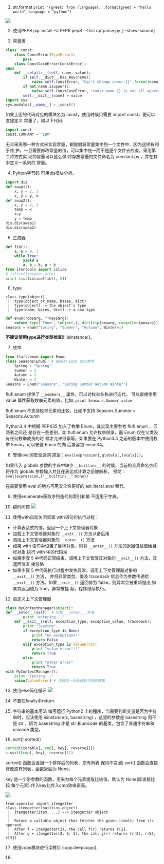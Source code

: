 1.  str.format
`print '(greet) from (language).'.format(greet = "hello world",language = "python")`

![](http://opkk27k9n.bkt.clouddn.com/17-7-6/83131985.jpg)

2. 使用PEP8
pip install -U PEP8
pep8 --first optparse.py [--show-source]

3. 常量类
```python
class _const:
    class ConstError(TypeError):
        pass
    class ConstCaseError(ConstError):
pass
    def __setattr__(self, name, value):
        if self.__dict__.has_key(name):
            raise self.ConstError, "Can't change const.{}".format(name)
        if not name.isupper():
            raise self.ConstCaseError, "const name {} is not all uppercase".format
        self.__dict__[name] = value
import sys
sys.modules[__name__] = _const()
```

如果上面的代码对应的模块名为 const，使用时候只需要 import const，便可以直接定义 常量了，如以下代码:
```python
import const
const.COMPANY = "IBM"
```

无论采用哪一种方式来实现常量，都提倡将常量集中到一个文件中，因为这样有利于维 护，一旦需要修改常量的值，可以集中统一而不是逐个文件去检查。采用第二种方式实 现的常量可以这么做:将存放常量的文件命名为 constant.py ，并在其中定义一系列的 常量。

4. Pyhton字节码
可用dis模块分析。
```python
import dis
def swap1():
    x, y = 2, 3
    x, y = y, x
def swap2():
    x, y = 2, 3
    temp = x
    x=y
    y = temp
dis.dis(swap1)
dis.dis(swap2)
```


5. 生成器
```python
def fib():
    a, b = 0, 1
    while True:
        yield a
        a, b = b, a + b
from itertools import islice
# islice(iterator,stop)
print list(islice(fib(), 5))
```


6. type
```
class type(object)
 |  type(object_or_name, bases, dict)
 |  type(object) -> the object's type
 |  type(name, bases, dict) -> a new type
```

```python
def enum(*posarg, **keysarg):
	return type("Enum", (object,), dict(zip(posarg, range(len(posarg))), **keysarg))
Seasons = enum("Spring", "Summer", "Autumn", Winter=1)
```
**不建议使用type进行类型检查**!!!
isinstance()。

7. 枚举
```python
from flufl.enum import Enum
class Seasons(Enum): # 继承自 Enum 定义枚举
    Spring = "Spring"
    Summer = 2
    Autumn = 3
    Winter = 4
Seasons = Enum("Seasons", "Spring Sumter Autumn Winter")
```

flufl.enum 提供了 `__members__` 属性，可以对枚举名称进行迭代。
可以直接使用 value 属性获取枚举元素的值，比如:
`print Seasons.Summer.value`

flufl.enum 不支持枚举元素的比较。比如不支持 Seasons.Summer < Seasons.Autumn

Python3.4 中根据 PEP435 加入了枚举 Enum，其实现主要参考 flufl.enum ，但两者之间还 是存在一些差别，如 flufl.enum 允许枚举继承，而 Enum 仅在父类没有任何枚举成员的时 候才允许继承等。如果要在 Python3.4 之前的版本中使用枚举 Enum，可以安装 Enum 的向 后兼容包 enum34。

8. 警惕eval的安全漏洞
原型：`eval(expression[,globals[,locals]])`。

如果传入 globals 参数的字典中缺少 `__builtins__` 的时候，当前的全局命名空间将作为 globals 参数输入并且在表达式计算之前被解析。
预防：`eval(expression,{"__builtins__":None})`

在需要使用 eval 的地方可用安全性更好的 ast.literal_eval 替代。


9. 使用enumerate获取序列迭代的索引和值
不适用于字典。

10. 编码问题
![](http://opkk27k9n.bkt.clouddn.com/17-7-6/69280758.jpg)  


11. 使用with自动关闭资源
with语句的执行过程：

- 计算表达式的值，返回一个上下文管理器对象
- 加载上下文管理器对象的 `__exit__()` 方法以备后用
- 调用上下文管理器对象的 `__enter__()` 方法
- 如果 with 语句中设置了目标对象，则将 `__enter__()` 方法的返回值赋值给目标对象 执行 with 中的代码块
- 如果步骤 5 中代码正常结束，调用上下文管理其对象的 `__exit__()` 方法，其返回值直 接忽略
- 如果步骤 5 中代码执行过程中发生异常，调用上下文管理器对象的 `__exit__()` 方法， 并将异常类型、值及 traceback 信息作为参数传递给 `__exit__()` 方法。如果`__exit__()` 返回值为 false，则异常会被重新抛出;如果其返回值为 true，异常被挂 起，程序继续执行。

12. 自定义上下文管理器
```python
class MyContextManager(object):
def __enter__(self): # 实现 __enter__ 方法
        print "entering..."
    def __exit__(self, exception_type, exception_value, traceback):
        print "leaving"
        if exception_type is None:
            print "no exceptions!"
            return False
        elif exception_type is ValueError:
            print "value error!!!"
            return True
        else:
            print "other error"
            return True
with MyContextManager():
    print "Testing..."
    raise(ValueError) # 注释这一句会得到不同的效果
```

13. 使用else简化循环
![](http://opkk27k9n.bkt.clouddn.com/17-7-6/74245476.jpg)

14. 不要在finally中return

15. 字符串的基本用法
编写运行 Python2 上的程序，当需要判断变量是否为字符串时，应该使用 isinstance(s, basestring) ，这里的参数是 basestring 而不是 str 。因为 basestring 才是 str 和unicode 的基类，包含了普通字符串和 unicode 类型。

16. sort()  sorted()
```python
sorted(iterable[, cmp[, key[, reverse]]])
s.sort([cmp[, key[, reverse]]])
```
sorted() 函数会返回一个排序后的列表，原有列表 保持不变;而 sort() 函数会直接修改原有列表，函数返回为 None。

key 是一个带参数的函数，用来为每个元素提取比较值，默认为 None(即直接比较 每个元素).传入key比传入cmp效率要高。

![](http://opkk27k9n.bkt.clouddn.com/17-7-7/45355241.jpg)
```
from operator import itemgetter
class itemgetter(builtins.object)
 |  itemgetter(item, ...) --> itemgetter object
 |
 |  Return a callable object that fetches the given item(s) from its operand.
 |  After f = itemgetter(2), the call f(r) returns r[2].
 |  After g = itemgetter(2, 5, 3), the call g(r) returns (r[2], r[5], r[3])
```


17. 使用copy模块进行深拷贝
copy.deepcopy().

18. 
